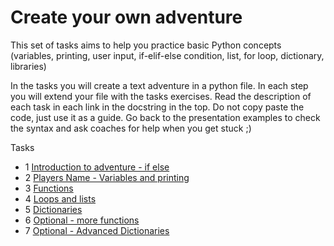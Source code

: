 # Create your own adventure #

This set of tasks aims to help you practice basic Python concepts (variables, printing, user input, 
if-elif-else condition, list, for loop, dictionary, libraries)

In the tasks you will create a text adventure in a python file. 
In each step you will extend your file with the tasks exercises. Read the description of each task
in each link in the docstring in the top. Do not copy paste the code, just use it as
a guide. Go back to the presentation examples to check the syntax and ask coaches for help
when you get stuck ;)

Tasks

- 1 [Introduction to adventure - if else](task_1_ifelse.py)
- 2 [Players Name - Variables and printing](task_2_name.py)
- 3 [Functions](task_3_functions.py)
- 4 [Loops and lists](task_4_loops_lists.py)
- 5 [Dictionaries](task_5_dictionaries.py)
- 6 [Optional - more functions](task_6_optional_function.py)
- 7 [Optional - Advanced Dictionaries](task_7_optional_dict_advanced.py)

   
